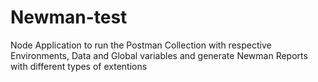 # Newman-test

Node Application to run the Postman Collection with respective Environments, Data and Global variables and generate Newman Reports with different types of extentions
